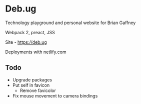 # Deb.ug

Technology playground and personal website for Brian Gaffney

Webpack 2, preact, JSS

Site - https://deb.ug

Deployments with netlify.com

## Todo
* Upgrade packages
* Put self in favicon
	* Remove favicolor
* Fix mouse movement to camera bindings